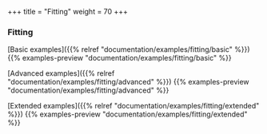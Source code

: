 +++
title = "Fitting"
weight = 70
+++

### Fitting

[Basic examples]({{% relref "documentation/examples/fitting/basic" %}})
{{% examples-preview "documentation/examples/fitting/basic" %}}

[Advanced examples]({{% relref "documentation/examples/fitting/advanced" %}})
{{% examples-preview "documentation/examples/fitting/advanced" %}}

[Extended examples]({{% relref "documentation/examples/fitting/extended" %}})
{{% examples-preview "documentation/examples/fitting/extended" %}}

